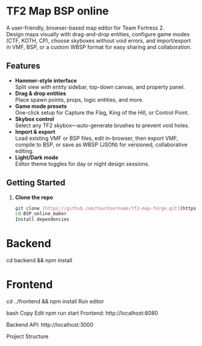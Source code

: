 # TF2 Map BSP online

A user-friendly, browser-based map editor for Team Fortress 2.  
Design maps visually with drag-and-drop entities, configure game modes (CTF, KOTH, CP), choose skyboxes without void errors, and import/export in VMF, BSP, or a custom WBSP format for easy sharing and collaboration.

## Features

- **Hammer-style interface**  
  Split view with entity sidebar, top-down canvas, and property panel.  
- **Drag & drop entities**  
  Place spawn points, props, logic entities, and more.  
- **Game mode presets**  
  One-click setup for Capture the Flag, King of the Hill, or Control Point.  
- **Skybox control**  
  Select any TF2 skybox—auto-generate brushes to prevent void holes.  
- **Import & export**  
  Load existing VMF or BSP files, edit in-browser, then export VMF, compile to BSP, or save as WBSP (JSON) for versioned, collaborative editing.  
- **Light/Dark mode**  
  Editor theme toggles for day or night design sessions.

## Getting Started

1. **Clone the repo**  
   ```bash
   git clone [https://github.com/YourUsername/tf2-map-forge.git](https://github.com/amirouanother/BSP_online_maker/)
   cd BSP_online_maker
   Install dependencies


# Backend
cd backend && npm install
# Frontend
cd ../frontend && npm install
Run editor

bash
Copy
Edit
npm run start
Frontend: http://localhost:8080

Backend API: http://localhost:3000

Project Structure
